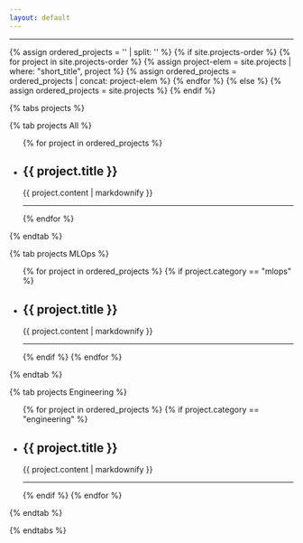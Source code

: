 ```yaml
---
layout: default
---
```


<hr>

<!-- Priority order of the projects from _config.yml -->
{% assign ordered_projects = '' | split: '' %}
{% if site.projects-order %}
    {% for project in site.projects-order %}
        {% assign project-elem = site.projects | where: "short_title", project %}
        {% assign ordered_projects = ordered_projects | concat: project-elem %}
    {% endfor %}
{% else %}
    {% assign ordered_projects = site.projects %}
{% endif %}

{% tabs projects %}

<!-- All projects -->
{% tab projects All %}
<ul id="allProjects">
  {% for project in ordered_projects %}
    <li class="ind-project" data-tags="{{ project.tags | join: ',' }}">
      <h2>{{ project.title }}</h2>
      <p>{{ project.content | markdownify }}</p>
    </li>
    <hr>
  {% endfor %}
</ul>
{% endtab %}

<!-- MLOps projects -->
{% tab projects MLOps %}
<ul id="mlopsProjects">
  {% for project in ordered_projects %}
    {% if project.category == "mlops" %}
      <li  class="ind-project" data-tags="{{ project.tags | join: ',' }}">
        <h2>{{ project.title }}</h2>
        <p>{{ project.content | markdownify }}</p>
      </li>
      <hr>
    {% endif %}
  {% endfor %}
</ul>
{% endtab %}

<!-- Engineering projects -->
{% tab projects Engineering %}
<ul id="engineeringProjects">
  {% for project in ordered_projects %}
    {% if project.category == "engineering" %}
      <li  class="ind-project" data-tags="{{ project.tags | join: ',' }}">
        <h2>{{ project.title }}</h2>
        <p>{{ project.content | markdownify }}</p>
      </li>
      <hr>
    {% endif %}
  {% endfor %}
</ul>
{% endtab %}

{% endtabs %}

<!-- Filter the projects by tag -->
<script>
document.addEventListener("DOMContentLoaded", function () {
  var projects = document.querySelectorAll('.ind-project');
  var select = document.getElementById("tagSelect");

  select.addEventListener('change', function() {
    var filters = Array.from(select.selectedOptions).map(option => option.value.trim().toLowerCase());
    
    projects.forEach(function(project) {
      var tags = project.getAttribute('data-tags').split(',');
      var showProject = tags.some(function(tag) {
        return filters.some(function(filter) {
          return tag.trim().toLowerCase().includes(filter);
        });
      });

      project.style.display = showProject ? '' : 'none';
    });
  });
});
</script>